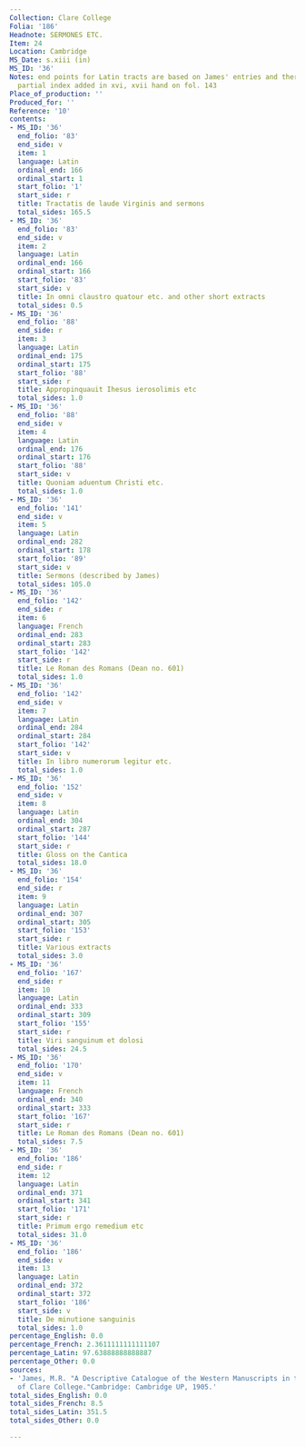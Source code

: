 ```yaml
---
Collection: Clare College
Folia: '186'
Headnote: SERMONES ETC.
Item: 24
Location: Cambridge
MS_Date: s.xiii (in)
MS_ID: '36'
Notes: end points for Latin tracts are based on James' entries and therefore approximate;
  partial index added in xvi, xvii hand on fol. 143
Place_of_production: ''
Produced_for: ''
Reference: '10'
contents:
- MS_ID: '36'
  end_folio: '83'
  end_side: v
  item: 1
  language: Latin
  ordinal_end: 166
  ordinal_start: 1
  start_folio: '1'
  start_side: r
  title: Tractatis de laude Virginis and sermons
  total_sides: 165.5
- MS_ID: '36'
  end_folio: '83'
  end_side: v
  item: 2
  language: Latin
  ordinal_end: 166
  ordinal_start: 166
  start_folio: '83'
  start_side: v
  title: In omni claustro quatour etc. and other short extracts
  total_sides: 0.5
- MS_ID: '36'
  end_folio: '88'
  end_side: r
  item: 3
  language: Latin
  ordinal_end: 175
  ordinal_start: 175
  start_folio: '88'
  start_side: r
  title: Appropinquauit Ihesus ierosolimis etc
  total_sides: 1.0
- MS_ID: '36'
  end_folio: '88'
  end_side: v
  item: 4
  language: Latin
  ordinal_end: 176
  ordinal_start: 176
  start_folio: '88'
  start_side: v
  title: Quoniam aduentum Christi etc.
  total_sides: 1.0
- MS_ID: '36'
  end_folio: '141'
  end_side: v
  item: 5
  language: Latin
  ordinal_end: 282
  ordinal_start: 178
  start_folio: '89'
  start_side: v
  title: Sermons (described by James)
  total_sides: 105.0
- MS_ID: '36'
  end_folio: '142'
  end_side: r
  item: 6
  language: French
  ordinal_end: 283
  ordinal_start: 283
  start_folio: '142'
  start_side: r
  title: Le Roman des Romans (Dean no. 601)
  total_sides: 1.0
- MS_ID: '36'
  end_folio: '142'
  end_side: v
  item: 7
  language: Latin
  ordinal_end: 284
  ordinal_start: 284
  start_folio: '142'
  start_side: v
  title: In libro numerorum legitur etc.
  total_sides: 1.0
- MS_ID: '36'
  end_folio: '152'
  end_side: v
  item: 8
  language: Latin
  ordinal_end: 304
  ordinal_start: 287
  start_folio: '144'
  start_side: r
  title: Gloss on the Cantica
  total_sides: 18.0
- MS_ID: '36'
  end_folio: '154'
  end_side: r
  item: 9
  language: Latin
  ordinal_end: 307
  ordinal_start: 305
  start_folio: '153'
  start_side: r
  title: Various extracts
  total_sides: 3.0
- MS_ID: '36'
  end_folio: '167'
  end_side: r
  item: 10
  language: Latin
  ordinal_end: 333
  ordinal_start: 309
  start_folio: '155'
  start_side: r
  title: Viri sanguinum et dolosi
  total_sides: 24.5
- MS_ID: '36'
  end_folio: '170'
  end_side: v
  item: 11
  language: French
  ordinal_end: 340
  ordinal_start: 333
  start_folio: '167'
  start_side: r
  title: Le Roman des Romans (Dean no. 601)
  total_sides: 7.5
- MS_ID: '36'
  end_folio: '186'
  end_side: r
  item: 12
  language: Latin
  ordinal_end: 371
  ordinal_start: 341
  start_folio: '171'
  start_side: r
  title: Primum ergo remedium etc
  total_sides: 31.0
- MS_ID: '36'
  end_folio: '186'
  end_side: v
  item: 13
  language: Latin
  ordinal_end: 372
  ordinal_start: 372
  start_folio: '186'
  start_side: v
  title: De minutione sanguinis
  total_sides: 1.0
percentage_English: 0.0
percentage_French: 2.3611111111111107
percentage_Latin: 97.63888888888887
percentage_Other: 0.0
sources:
- 'James, M.R. "A Descriptive Catalogue of the Western Manuscripts in the Library
  of Clare College."Cambridge: Cambridge UP, 1905.'
total_sides_English: 0.0
total_sides_French: 8.5
total_sides_Latin: 351.5
total_sides_Other: 0.0

---
```

